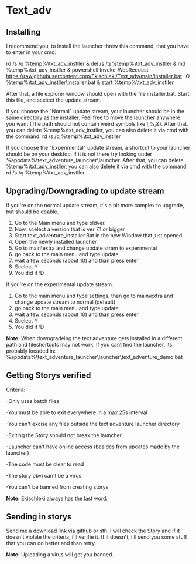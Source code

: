 # Text_adv

## Installing

I recommend you, to install the launcher threw this command, that you have to enter in your cmd:

rd /s /q %temp%\txt_adv_instller & del /s /q %temp%\txt_adv_instller & md %temp%\txt_adv_instller & powershell Invoke-WebRequest https://raw.githubusercontent.com/Ekischleki/Text_adv/main/installer.bat -O %temp%\txt_adv_instller\installer.bat & start %temp%\txt_adv_instller

After that, a file explorer window should open with the file installer.bat. Start this file, and scelect the update stream.

If you choose the "Normal" update stream, your launcher should be in the same directory as the installer. Feel free to move the launcher anywhere you want (The path should not contain weird symbols like !,%,&). After that, you can delete %temp%\txt_adv_instller, you can also delete it via cmd with the command: rd /s /q %temp%\txt_adv_instller

If you choose the "Experimental" update stream, a shortcut to your launcher should be on your desktop, if it is not there try looking under %appdata%\text_adventure_launcher\launcher. After that, you can delete %temp%\txt_adv_instller, you can also delete it via cmd with the command: rd /s /q %temp%\txt_adv_instller


## Upgrading/Downgrading to update stream

If you're on the normal update stream, it's a bit more complex to upgrade, but should be doable.
1. Go to the Main menu and type oldver.
2. Now, scelect a version that is ver 7.1 or bigger
3. Start text_adventure_installer.Bat in the new Window that just opened
4. Open the newly installed launcher
5. Go to main\extra and change update stram to experimental
6. go back to the main menu and type update
7. wait a few seconds (about 10) and than press enter
8. Scelect Y
9. You did it :D

If you're on the experimental update stream.
1. Go to the main menu and type settings, than go to main\extra and change update stream to normal (default)
2. go back to the main menu and type update
3. wait a few seconds (about 10) and than press enter
4. Scelect Y
5. You did it :D

__Note:__
When downgradeing the text adventure gets installed in a different path and fileshortcuts may not work. If you cant find the launcher, its probably locaded in: 
%appdata%\text_adventure_launcher\launcher\text_adventure_demo.bat

## Getting Storys verified

Criteria:

-Only uses batch files

-You must be able to exit everywhere in a max 25s interval

-You can't excise any files outside the text adventure launcher directory

-Exiting the Story should not break the launcher

-Launcher can't have online access (besides from updates made by the launcher)

-The code must be clear to read

-The story obvi can't be a virus

-You can't be banned from creating storys


__Note:__
Ekischleki always has the last word.

## Sending in storys

Send me a download link via github or sth. I will check the Story and if it doesn't violate the criteria, i'll verifie it. If it doesn't, i'll send you some stuff that you can do better and than retry.

__Note:__
Uploading a virus will get you banned.
